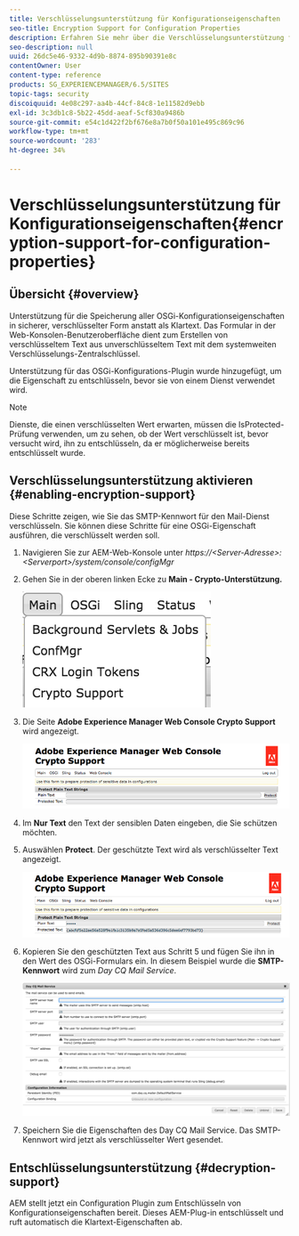 ```yaml
---
title: Verschlüsselungsunterstützung für Konfigurationseigenschaften
seo-title: Encryption Support for Configuration Properties
description: Erfahren Sie mehr über die Verschlüsselungsunterstützung für Konfigurationseigenschaften, die in AEM bereitgestellt werden.
seo-description: null
uuid: 26dc5e46-9332-4d9b-8874-895b90391e8c
contentOwner: User
content-type: reference
products: SG_EXPERIENCEMANAGER/6.5/SITES
topic-tags: security
discoiquuid: 4e08c297-aa4b-44cf-84c8-1e11582d9ebb
exl-id: 3c3db1c8-5b22-45dd-aeaf-5cf830a9486b
source-git-commit: e54c1d422f2bf676e8a7b0f50a101e495c869c96
workflow-type: tm+mt
source-wordcount: '283'
ht-degree: 34%

---
```


# Verschlüsselungsunterstützung für Konfigurationseigenschaften{#encryption-support-for-configuration-properties}

## Übersicht {#overview}

Unterstützung für die Speicherung aller OSGi-Konfigurationseigenschaften in sicherer, verschlüsselter Form anstatt als Klartext. Das Formular in der Web-Konsolen-Benutzeroberfläche dient zum Erstellen von verschlüsseltem Text aus unverschlüsseltem Text mit dem systemweiten Verschlüsselungs-Zentralschlüssel.

Unterstützung für das OSGi-Konfigurations-Plugin wurde hinzugefügt, um die Eigenschaft zu entschlüsseln, bevor sie von einem Dienst verwendet wird.

>[!NOTE]
>
>Dienste, die einen verschlüsselten Wert erwarten, müssen die IsProtected-Prüfung verwenden, um zu sehen, ob der Wert verschlüsselt ist, bevor versucht wird, ihn zu entschlüsseln, da er möglicherweise bereits entschlüsselt wurde.

## Verschlüsselungsunterstützung aktivieren {#enabling-encryption-support}

Diese Schritte zeigen, wie Sie das SMTP-Kennwort für den Mail-Dienst verschlüsseln. Sie können diese Schritte für eine OSGi-Eigenschaft ausführen, die verschlüsselt werden soll.

1. Navigieren Sie zur AEM-Web-Konsole unter *https://&lt;Server-Adresse>:&lt;Serverport>/system/console/configMgr*
1. Gehen Sie in der oberen linken Ecke zu **Main - Crypto-Unterstützung.**

   ![chlimage_1-325](assets/chlimage_1-325.png)

1. Die Seite **Adobe Experience Manager Web Console Crypto Support** wird angezeigt.

   ![screen_shot_2018-08-01at113417am](assets/screen_shot_2018-08-01at113417am.png)

1. Im **Nur Text** den Text der sensiblen Daten eingeben, die Sie schützen möchten.
1. Auswählen **Protect**. Der geschützte Text wird als verschlüsselter Text angezeigt.

   ![screen_shot_2018-08-01at113844am](assets/screen_shot_2018-08-01at113844am.png)

1. Kopieren Sie den geschützten Text aus Schritt 5 und fügen Sie ihn in den Wert des OSGi-Formulars ein. In diesem Beispiel wurde die **SMTP-Kennwort** wird zum *Day CQ Mail Service*.

   ![screen_shot_2016-12-18at105809pm](assets/screen_shot_2016-12-18at105809pm.png)

1. Speichern Sie die Eigenschaften des Day CQ Mail Service. Das SMTP-Kennwort wird jetzt als verschlüsselter Wert gesendet.

## Entschlüsselungsunterstützung {#decryption-support}

AEM stellt jetzt ein Configuration Plugin zum Entschlüsseln von Konfigurationseigenschaften bereit. Dieses AEM-Plug-in entschlüsselt und ruft automatisch die Klartext-Eigenschaften ab.
